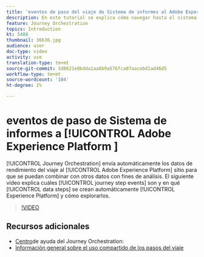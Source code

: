 ```yaml
---
title: 'eventos de paso del viaje de Sistema de informes al Adobe Experience Platform '
description: En este tutorial se explica cómo navegar hasta el sistema de informes durante el viaje, cómo personalizar los intervalos de fechas para el informe y cómo guardar una plantilla de sistema de informes para un uso futuro.
feature: Journey Orchestration
topics: Introduction
kt: 5488
thumbnail: 36636.jpg
audience: user
doc-type: video
activity: use
translation-type: tm+mt
source-git-commit: 3d8621e0bdda1aa6b9a576fca07aacebd1ad46d5
workflow-type: tm+mt
source-wordcount: '104'
ht-degree: 1%

---
```



# eventos de paso de Sistema de informes a [!UICONTROL Adobe Experience Platform ]

[!UICONTROL Journey Orchestration] envía automáticamente los datos de rendimiento del viaje al [!UICONTROL Adobe Experience Platform] sitio para que se puedan combinar con otros datos con fines de análisis.
El siguiente vídeo explica cuáles [!UICONTROL journey step events] son y en qué [!UICONTROL data steps] se crean automáticamente [!UICONTROL Experience Platform] y cómo explorarlos.

>[!VIDEO](https://video.tv.adobe.com/v/36636?quality=12)

## Recursos adicionales

* [Centro](https://docs.adobe.com/content/help/en/journeys/using/journey-orchestration-home.html)de ayuda del Journey Orchestration:
* [Información general sobre el uso compartido de los pasos del viaje](https://docs.adobe.com/content/help/en/journeys/using/building-journeys/sharing-journey-steps/sharing-overview.html)
